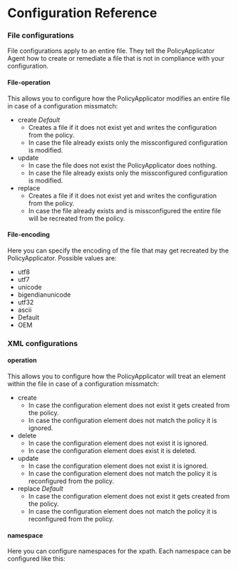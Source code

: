 # Configuration Reference
### File configurations
File configurations apply to an entire file. They tell the PolicyApplicator Agent how to create or remediate a file that is not in compliance with your configuration.
#### File-operation
This allows you to configure how the PolicyApplicator modifies an entire file in case of a configuration missmatch:
* create <em>Default</em>
   * Creates a file if it does not exist yet and writes the configuration from the policy.
   * In case the file already exists only the missconfigured configuration is modified.
* update
   * In case the file does not exist the PolicyApplicator does nothing.
   * In case the file already exists only the missconfigured configuration is modified.
* replace
   * Creates a file if it does not exist yet and writes the configuration from the policy.
   * In case the file already exists and is missconfigured the entire file will be recreated from the policy.

#### File-encoding
Here you can specify the encoding of the file that may get recreated by the PolicyApplicator. Possible values are:
* utf8
* utf7
* unicode
* bigendianunicode
* utf32
* ascii
* Default
* OEM

### XML configurations
#### operation
This allows you to configure how the PolicyApplicator will treat an element within the file in case of a configuration missmatch:
* create
   * In case the configuration element does not exist it gets created from the policy.
   * In case the configuration element does not match the policy it is ignored.
* delete
   * In case the configuration element does not exist it is ignored.
   * In case the configuration element does exist it is deleted.
* update
   * In case the configuration element does not exist it is ignored.
   * In case the configuration element does not match the policy it is reconfigured from the policy.
* replace <em>Default</em>
   * In case the configuration element does not exist it gets created from the policy.
   * In case the configuration element does not match the policy it is reconfigured from the policy.

#### namespace
Here you can configure namespaces for the xpath. Each namespace can be configured like this:
